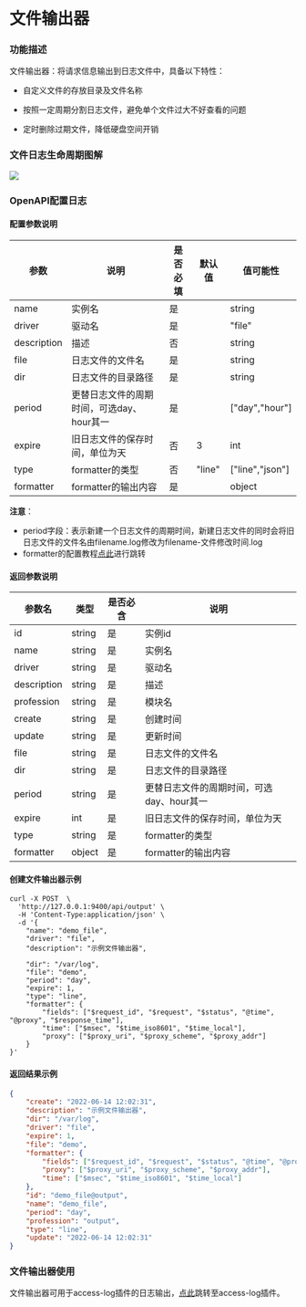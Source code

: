 # 文件输出器

### 功能描述
文件输出器：将请求信息输出到日志文件中，具备以下特性：
* 自定义文件的存放目录及文件名称

* 按照一定周期分割日志文件，避免单个文件过大不好查看的问题

* 定时删除过期文件，降低硬盘空间开销



### 文件日志生命周期图解

![](http://data.eolinker.com/course/gfE3gYq468410a54454d0d778dc4f3b747f7d96598292d5.png)

### OpenAPI配置日志
#### 配置参数说明

| 参数        | 说明                                      | 是否必填 | 默认值 | 值可能性        |
| ----------- | ----------------------------------------- | -------- | ------ | --------------- |
| name        | 实例名                                    | 是       |        | string          |
| driver      | 驱动名                                    | 是       |        | "file"   |
| description | 描述                                      | 否       |        | string          |
| file        | 日志文件的文件名                          | 是       |        | string          |
| dir         | 日志文件的目录路径                        | 是       |        | string          |
| period      | 更替日志文件的周期时间，可选day、hour其一 | 是       |        | ["day","hour"]  |
| expire      | 旧日志文件的保存时间，单位为天            | 否       | 3      | int             |
| type        | formatter的类型                           | 否       | "line" | ["line","json"] |
| formatter   | formatter的输出内容                       | 是       |        | object          |

**注意**：

* period字段：表示新建一个日志文件的周期时间，新建日志文件的同时会将旧日志文件的文件名由filename.log修改为filename-文件修改时间.log
* formatter的配置教程[点此](/docs/formatter)进行跳转



#### 返回参数说明

| 参数名      | 类型   | 是否必含 | 说明                                      |
| ----------- | ------ | -------- | ----------------------------------------- |
| id          | string | 是       | 实例id                                    |
| name        | string | 是       | 实例名                                    |
| driver      | string | 是       | 驱动名                                    |
| description | string | 是       | 描述                                      |
| profession  | string | 是       | 模块名                                    |
| create      | string | 是       | 创建时间                                  |
| update      | string | 是       | 更新时间                                  |
| file        | string | 是       | 日志文件的文件名                          |
| dir         | string | 是       | 日志文件的目录路径                        |
| period      | string | 是       | 更替日志文件的周期时间，可选day、hour其一 |
| expire      | int    | 是       | 旧日志文件的保存时间，单位为天            |
| type        | string | 是       | formatter的类型                           |
| formatter   | object | 是       | formatter的输出内容                       |



#### 创建文件输出器示例

```shell
curl -X POST  \
  'http://127.0.0.1:9400/api/output' \
  -H 'Content-Type:application/json' \
  -d '{
	"name": "demo_file",
	"driver": "file",
	"description": "示例文件输出器",

	"dir": "/var/log",
	"file": "demo",
	"period": "day",
	"expire": 1,
	"type": "line",
	"formatter": {
		"fields": ["$request_id", "$request", "$status", "@time", "@proxy", "$response_time"],
		"time": ["$msec", "$time_iso8601", "$time_local"],
		"proxy": ["$proxy_uri", "$proxy_scheme", "$proxy_addr"]
	}
}'
```

#### 返回结果示例

```json
{
	"create": "2022-06-14 12:02:31",
	"description": "示例文件输出器",
	"dir": "/var/log",
	"driver": "file",
	"expire": 1,
	"file": "demo",
	"formatter": {
		"fields": ["$request_id", "$request", "$status", "@time", "@proxy", "$response_time"],
		"proxy": ["$proxy_uri", "$proxy_scheme", "$proxy_addr"],
		"time": ["$msec", "$time_iso8601", "$time_local"]
	},
	"id": "demo_file@output",
	"name": "demo_file",
	"period": "day",
	"profession": "output",
	"type": "line",
	"update": "2022-06-14 12:02:31"
}
```

### 文件输出器使用

文件输出器可用于access-log插件的日志输出，[点此](/docs/apinto/plugins/access_log.md)跳转至access-log插件。

